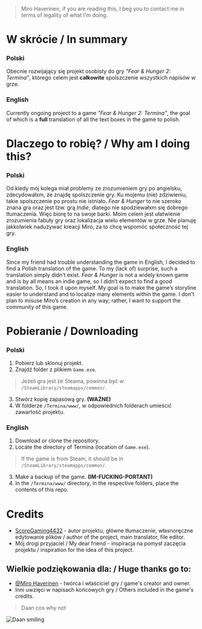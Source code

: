 > Miro Haverinen, if you are reading this, I beg you to contact me in terms of legality of what I'm doing.
# W skrócie / In summary
### Polski
Obecnie rozwijający się projekt osobisty do gry *"Fear & Hunger 2: Termina"*, którego celem jest **całkowite** spolszczenie wszystkich napisów w grze.

### English
Currently ongoing project to a game *"Fear & Hunger 2: Termina"*, the goal of which is a **full** translation of all the text boxes in the game to polish.
# Dlaczego to robię? / Why am I doing this?
### Polski
Od kiedy mój kolega miał problemy ze zrozumieniem gry po angielsku, zdecydowałxm, że znajdę spolszczenie gry. Ku mojemu (nie) zdziwieniu, takie spolszczenie po prostu nie istniało. *Fear & Hunger* to nie szeroko znana gra oraz jest tzw. grą *Indie*, dlatego nie spodziewałxm się dobrego tłumaczenia. Więc biorę to na swoje barki.
Moim celem jest ułatwienie zrozumienia fabuły gry oraz lokalizacja wielu elementów w grze. Nie planuję jakkolwiek nadużywać kreacji Miro, za to chcę wspomóc społeczność tej gry.

### English
Since my friend had trouble understanding the game in English, I decided to find a Polish translation of the game. To my (lack of) surprise, such a translation simply didn’t exist. *Fear & Hunger* is not a widely known game and is by all means an indie game, so I didn’t expect to find a good translation. So, I took it upon myself.
My goal is to make the game’s storyline easier to understand and to localize many elements within the game. I don't plan to misuse Miro’s creation in any way; rather, I want to support the community of this game.

# Pobieranie / Downloading
### Polski
 1. Pobierz lub sklonuj projekt.
 2. Znajdź folder z plikiem `Game.exe`.
 > Jeżeli gra jest ze Steama, powinna być w `/SteamLibrary/steamapps/common/`.
 3. Stwórz kopię zapasową gry. **(WAŻNE)**
 4. W folderze `/Termina/www/`, w odpowiednich folderach umieścić zawartość projektu.

### English
 1. Download or clone the repository.
 2. Locate the directory of Termina (location of `Game.exe`).
 > If the game is from Steam, it should be in `/SteamLibrary/steamapps/common/`.
 3. Make a backup of the game. **(IM-FUCKING-PORTANT)**
 4. In the `/Termina/www/` directory, in the respective folders, place the contents of this repo.

# Credits
- [ScorpGaming4432](https://github.com/ScorpGaming4432) - autor projektu, główne tłumaczenie, własnoręczne edytowanie plików / author of the project, main translator, file editor.
- Mój drogi przyjaciel / My dear friend - inspiracja na pomysł zaczęcia projektu / inspiration for the idea of this project.

## Wielkie podziękowania dla: / Huge thanks go to:
- [@Miro Haverinen](https://x.com/happy_paintings) - twórca i właściciel gry / game's creator and owner.
- Inni uwzięci w napisach końcowych gry / Others included in the game's credits.

>Daan cos why not

![Daan smiling](https://preview.redd.it/funger-2-characters-but-smiling-v0-a0oe71h0vc1d1.png?width=180&format=png&auto=webp&s=969f7fd87b8676e17cb9ee24daf8748e755eca1b)


